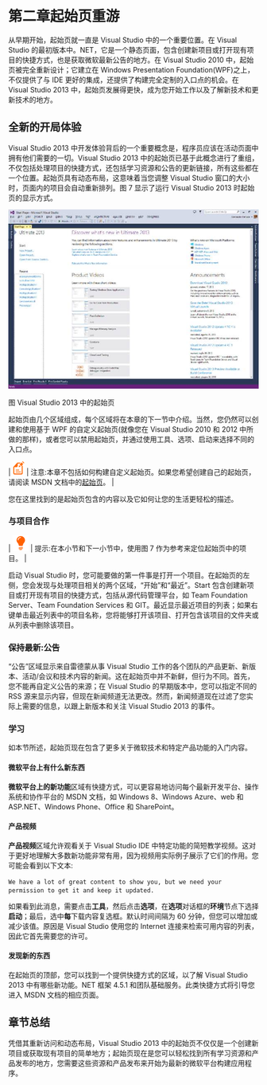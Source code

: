 # 第二章起始页重游

从早期开始，起始页就一直是 Visual Studio 中的一个重要位置。在 Visual Studio 的最初版本中。NET，它是一个静态页面，包含创建新项目或打开现有项目的快捷方式，也是获取微软最新公告的地方。在 Visual Studio 2010 中，起始页被完全重新设计；它建立在 Windows Presentation Foundation(WPF)之上，不仅提供了与 IDE 更好的集成，还提供了构建完全定制的入口点的机会。在 Visual Studio 2013 中，起始页发展得更快，成为您开始工作以及了解新技术和更新技术的地方。

## 全新的开局体验

Visual Studio 2013 中开发体验背后的一个重要概念是，程序员应该在活动页面中拥有他们需要的一切。Visual Studio 2013 中的起始页已基于此概念进行了重组，不仅包括处理项目的快捷方式，还包括学习资源和公告的更新链接，所有这些都在一个位置。起始页具有动态布局，这意味着当您调整 Visual Studio 窗口的大小时，页面内的项目会自动重新排列。图 7 显示了运行 Visual Studio 2013 时起始页的显示方式。

![](img/image009.jpg)

图 Visual Studio 2013 中的起始页

起始页由几个区域组成，每个区域将在本章的下一节中介绍。当然，您仍然可以创建和使用基于 WPF 的自定义起始页(就像您在 Visual Studio 2010 和 2012 中所做的那样)，或者您可以禁用起始页，并通过使用工具、选项、启动来选择不同的入口点。

| ![](img/note.png) | 注意:本章不包括如何构建自定义起始页。如果您希望创建自己的起始页，请阅读 MSDN 文档中的[起始页](http://msdn.microsoft.com/en-us/library/vstudio/ee663382.aspx)。 |

您在这里找到的是起始页包含的内容以及它如何让您的生活更轻松的描述。

### 与项目合作

| ![](img/tip.png) | 提示:在本小节和下一小节中，使用图 7 作为参考来定位起始页中的项目。 |

启动 Visual Studio 时，您可能要做的第一件事是打开一个项目。在起始页的左侧，您会发现与处理项目相关的两个区域，“开始”和“最近”。Start 包含创建新项目或打开现有项目的快捷方式，包括从源代码管理平台，如 Team Foundation Server、Team Foundation Services 和 GIT。最近显示最近项目的列表；如果右键单击最近列表中的项目名称，您将能够打开该项目、打开包含该项目的文件夹或从列表中删除该项目。

### 保持最新:公告

“公告”区域显示来自雷德蒙从事 Visual Studio 工作的各个团队的产品更新、新版本、活动/会议和技术内容的新闻。这在起始页中并不新鲜，但行为不同。首先，您不能再自定义公告的来源；在 Visual Studio 的早期版本中，您可以指定不同的 RSS 源来显示内容，但现在新闻频道无法更改。然而，新闻频道现在过滤了您实际上需要的信息，以跟上新版本和关注 Visual Studio 2013 的事件。

### 学习

如本节所述，起始页现在包含了更多关于微软技术和特定产品功能的入门内容。

#### 微软平台上有什么新东西

**微软平台上的新功能**区域有快捷方式，可以更容易地访问每个最新开发平台、操作系统和协作平台的 MSDN 文档，如 Windows 8、Windows Azure、web 和 ASP.NET、Windows Phone、Office 和 SharePoint。

#### 产品视频

**产品视频**区域允许观看关于 Visual Studio IDE 中特定功能的简短教学视频。这对于更好地理解大多数新功能非常有用，因为视频用实际例子展示了它们的作用。您可能会看到以下文本:

`We have a lot of great content to show you, but we need your permission to get it and keep it updated.`

如果看到此消息，需要点击**工具**，然后点击**选项**，在**选项**对话框的**环境**节点下选择**启动**；最后，选中**每**下载内容复选框。默认时间间隔为 60 分钟，但您可以增加或减少该值。原因是 Visual Studio 使用您的 Internet 连接来检索可用内容的列表，因此它首先需要您的许可。

#### 发现新的东西

在起始页的顶部，您可以找到一个提供快捷方式的区域，以了解 Visual Studio 2013 中有哪些新功能。NET 框架 4.5.1 和团队基础服务。此类快捷方式将引导您进入 MSDN 文档的相应页面。

## 章节总结

凭借其重新访问和动态布局，Visual Studio 2013 中的起始页不仅仅是一个创建新项目或获取现有项目的简单地方；起始页现在是您可以轻松找到所有学习资源和产品发布的地方，您需要这些资源和产品发布来开始为最新的微软平台构建应用程序。